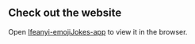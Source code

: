 ## Check out the website

Open [Ifeanyi-emojiJokes-app](https://ifeanyi-emoji-jokes.netlify.app/) to view it in the browser.




